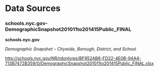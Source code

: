# Data Sources



### schools.nyc.gov-DemographicSnapshot201011to201415Public_FINAL

**schools.nyc.gov** 

*Demographic Snapshot – Citywide, Borough, District, and School*

http://schools.nyc.gov/NR/rdonlyres/BF952AB6-FD22-4E0B-94A4-713B7472B359/0/DemographicSnapshot201011to201415Public_FINAL.xlsx

